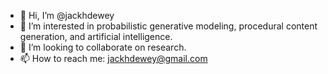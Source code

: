- 👋 Hi, I’m @jackhdewey
- 👀 I’m interested in probabilistic generative modeling, procedural content generation, and artificial intelligence.
- 💞️ I’m looking to collaborate on research.
- 📫 How to reach me: jackhdewey@gmail.com

<!---
jackhdewey/jackhdewey is a ✨ special ✨ repository because its `README.md` (this file) appears on your GitHub profile.
You can click the Preview link to take a look at your changes.
--->
